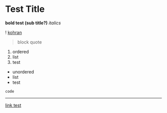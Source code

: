 # Test Title

**bold test (sub title?)**
 *italics*
 
! [kohran](kohran.png "kohran" )

 >block quote

 1. ordered
 2. list
 3. test

 - unordered 
 - list
 - test

 `code`

 ---

 [link test](https://www.markdownguide.org/cheat-sheet/)